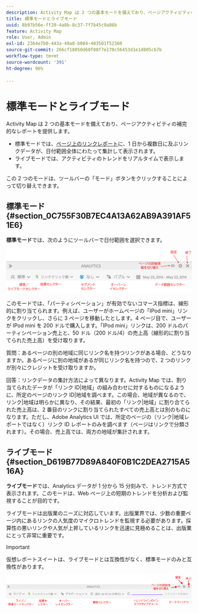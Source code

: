 ```yaml
---
description: Activity Map は 2 つの基本モードを備えており、ページアクティビティの補完的なレポートを提供します。
title: 標準モードとライブモード
uuid: 8b97b56e-ff20-4a8b-8c37-7f7b45c9a86b
feature: Activity Map
role: User, Admin
exl-id: 2364e7b0-443a-49a8-b084-403501f52360
source-git-commit: 266cf18050d60f08f7e170c56453d1e1d805cb7b
workflow-type: tm+mt
source-wordcount: '391'
ht-degree: 96%

---
```


# 標準モードとライブモード

Activity Map は 2 つの基本モードを備えており、ページアクティビティの補完的なレポートを提供します。

* 標準モードでは、[ページ上のリンクレポート](/help/analyze/activity-map/activitymap-links-report.md)に、1 日から複数日に及ぶリンクデータが、日付範囲全体にわたって集計して表示されます。
* ライブモードでは、アクティビティのトレンドをリアルタイムで表示します。

この 2 つのモードは、ツールバーの「モード」ボタンをクリックすることによって切り替えできます。

## 標準モード {#section_0C755F30B7EC4A13A62AB9A391AF51E6}

**標準モード**&#x200B;では、次のようにツールバーで日付範囲を選択できます。

![](assets/standard_mode.png)

このモードでは、「パーティシペーション」が有効でないコマース指標は、線形的に割り当てられます。例えば、ユーザーがホームページの「IPod mini」リンクをクリックし、さらに 3 ページを移動したとします。4 ページ目で、ユーザーが IPod mini を 200 ドルで購入します。「IPod mini」リンクは、200 ドルのパーティシペーション売上と、50 ドル（200 ドル/4）の売上高（線形的に割り当てられた売上高）を受け取ります。

質問：あるページの別の地域に同じリンク名を持つリンクがある場合、どうなりますか。あるページに別の地域があるが同じリンク名を持つので、2 つのリンクが別々にクレジットを受け取りますか。

回答：リンクデータの集計方法によって異なります。Activity Map では、割り当てられたデータが「リンク ID|地域」の組み合わせに対するものになるように、所定のページのリンク ID|地域を調べます。この場合、地域が異なるので、リンク|地域は明らかに異なり、その結果、最初の「リンク|地域」に割り合てられた売上高は、2 番目のリンクに割り当てられたすべての売上高とは別のものになります。ただし、Adobe Analytics UI では、所定のページの（リンク|地域レポートではなく）リンク ID レポートのみを調べます（ページはリンクで分類されます）。その場合、売上高では、両方の地域が集計されます。

## ライブモード {#section_D619B77D89A840F0B1C2DEA2715A516A}

**ライブモード**&#x200B;では、Analytics データが 1 分から 15 分刻みで、トレンド方式で表示されます。このモードは、Web ページ上の短期のトレンドを分析および監視することが目的です。

ライブモードは出版業のニーズに対応しています。出版業界では、少数の重要ページ内にあるリンクの人気度のマイクロトレンドを監視する必要があります。採算性の悪いリンクや人気が上昇しているリンクを迅速に見極めることは、出版業にとって非常に重要です。

>[!IMPORTANT]
>
>仮想レポートスイートは、ライブモードとは互換性がなく、標準モードのみと互換性があります。

![](assets/live_mode.png)
